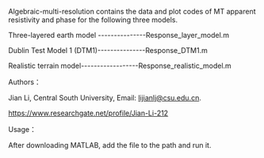 Algebraic-multi-resolution contains the data and plot codes of MT apparent resistivity and phase for the following three models.

Three-layered earth model ---------------Response_layer_model.m

Dublin Test Model 1 (DTM1)---------------Response_DTM1.m

Realistic terrain model------------------Response_realistic_model.m

Authors：

Jian Li, Central South University, Email: lijianlj@csu.edu.cn. 

https://www.researchgate.net/profile/Jian-Li-212

Usage：

After downloading MATLAB, add the file to the path and run it.
